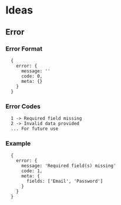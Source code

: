 # Ideas

## Error

### Error Format
```
  {
    error: {
      message: ''
      code: 0,
      meta: {}
    }
  }
```

### Error Codes
```
  1 -> Required field missing
  2 -> Invalid data provided
  ... For future use
```

### Example
```
  {
    error: {
      message: 'Required field(s) missing'
      code: 1,
      meta: {
        fields: ['Email', 'Password']
      }
    }
  }
```
